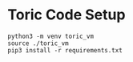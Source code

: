 # Toric Code Setup

```
python3 -m venv toric_vm
source ./toric_vm
pip3 install -r requirements.txt
```
